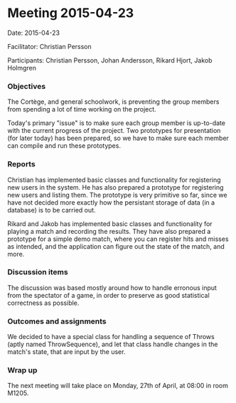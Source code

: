 # Meeting 2015-04-23

Date: 2015-04-23

Facilitator: Christian Persson

Participants: Christian Persson, Johan Andersson, Rikard Hjort, Jakob Holmgren

### Objectives
The Cortège, and general schoolwork, is preventing the group members from spending a lot of time working on the project.

Today's primary "issue" is to make sure each group member is up-to-date with the current progress of the project. Two prototypes for presentation (for later today) has been prepared, so we have to make sure each member can compile and run these prototypes.

### Reports
Christian has implemented basic classes and functionality for registering new users in the system. He has also prepared a prototype for registering new users and listing them. The prototype is very primitive so far, since we have not decided more exactly how the persistant storage of data (in a database) is to be carried out.

Rikard and Jakob has implemented basic classes and functionality for playing a match and recording the results. They have also prepared a prototype for a simple demo match, where you can register hits and misses as intended, and the application can figure out the state of the match, and more.

### Discussion items
The discussion was based mostly around how to handle erronous input from the spectator of a game, in order to preserve as good statistical correctness as possible.

### Outcomes and assignments
We decided to have a special class for handling a sequence of Throws (aptly named ThrowSequence), and let that class handle changes in the match's state, that are input by the user.

### Wrap up
The next meeting will take place on Monday, 27th of April, at 08:00 in room M1205.
